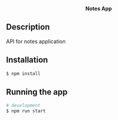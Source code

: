 <p align="center">
  <b>Notes App</b> 
</p>




## Description

API for notes application

## Installation

```bash
$ npm install
```

## Running the app

```bash
# development
$ npm run start

```
